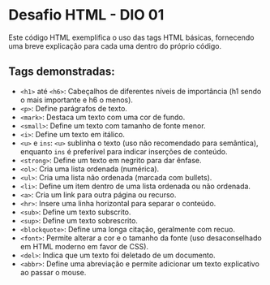 # Desafio HTML - DIO 01

Este código HTML exemplifica o uso das tags HTML básicas, fornecendo uma breve explicação para cada uma dentro do próprio código.

## Tags demonstradas:

- `<h1>` até `<h6>`: Cabeçalhos de diferentes níveis de importância (h1 sendo o mais importante e h6 o menos).
- `<p>`: Define parágrafos de texto.
- `<mark>`: Destaca um texto com uma cor de fundo.
- `<small>`: Define um texto com tamanho de fonte menor.
- `<i>`: Define um texto em itálico.
- `<u>` e `ins`: `<u>` sublinha o texto (uso não recomendado para semântica), enquanto `ins` é preferível para indicar inserções de conteúdo.
- `<strong>`: Define um texto em negrito para dar ênfase.
- `<ol>`: Cria uma lista ordenada (numérica).
- `<ul>`: Cria uma lista não ordenada (marcada com bullets).
- `<li>`: Define um item dentro de uma lista ordenada ou não ordenada.
- `<a>`: Cria um link para outra página ou recurso.
- `<hr>`: Insere uma linha horizontal para separar o conteúdo.
- `<sub>`: Define um texto subscrito.
- `<sup>`: Define um texto sobrescrito.
- `<blockquote>`: Define uma longa citação, geralmente com recuo.
- `<font>`: Permite alterar a cor e o tamanho da fonte (uso desaconselhado em HTML moderno em favor de CSS).
- `<del>`: Indica que um texto foi deletado de um documento.
- `<abbr>`: Define uma abreviação e permite adicionar um texto explicativo ao passar o mouse.
